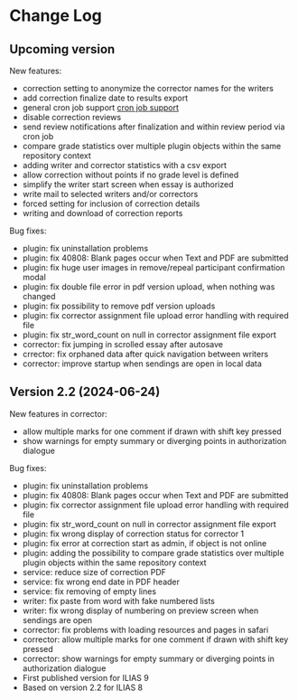 # Change Log

## Upcoming version
New features:
- correction setting to anonymize the corrector names for the writers
- add correction finalize date to results export
- general cron job support [cron job support](https://github.com/EDUTIEK/LongEssayAssessmentCron/)
- disable correction reviews 
- send review notifications after finalization and within review period via cron job
- compare grade statistics over multiple plugin objects within the same repository context
- adding writer and corrector statistics with a csv export
- allow correction without points if no grade level is defined
- simplify the writer start screen when essay is authorized
- write mail to selected writers and/or correctors
- forced setting for inclusion of correction details
- writing and download of correction reports

Bug fixes:
- plugin: fix uninstallation problems
- plugin: fix 40808: Blank pages occur when Text and PDF are submitted
- plugin: fix huge user images in remove/repeal participant confirmation modal
- plugin: fix double file error in pdf version upload, when nothing was changed
- plugin: fix possibility to remove pdf version uploads
- plugin: fix corrector assignment file upload error handling with required file
- plugin: fix str_word_count on null in corrector assignment file export
- corrector: fix jumping in scrolled essay after autosave
- crrector: fix orphaned data after quick navigation between writers
- corrector: improve startup when sendings are open in local data


## Version 2.2 (2024-06-24)
New features in corrector:
- allow multiple marks for one comment if drawn with shift key pressed
- show warnings for empty summary or diverging points in authorization dialogue

Bug fixes:
- plugin: fix uninstallation problems
- plugin: fix 40808: Blank pages occur when Text and PDF are submitted
- plugin: fix corrector assignment file upload error handling with required file
- plugin: fix str_word_count on null in corrector assignment file export
- plugin: fix wrong display of correction status for corrector 1
- plugin: fix error at correction start as admin, if object is not online
- plugin: adding the possibility to compare grade statistics over multiple plugin objects within the same repository context
- service: reduce size of correction PDF
- service: fix wrong end date in PDF header
- service: fix removing of empty lines
- writer: fix paste from word with fake numbered lists
- writer: fix wrong display of numbering on preview screen when sendings are open
- corrector: fix problems with loading resources and pages in safari
- corrector: allow multiple marks for one comment if drawn with shift key pressed
- corrector: show warnings for empty summary or diverging points in authorization dialogue
- First published version for ILIAS 9
- Based on version 2.2 for ILIAS 8